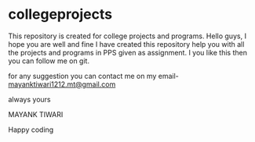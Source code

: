 # collegeprojects
This repository is created for college projects and programs.
Hello guys, 
I hope you are well and fine
I have created this repository help you with all the projects and programs in PPS given as assignment.
I you like this then you can follow me on git.

for any suggestion you can contact me on my email- mayanktiwari1212.mt@gmail.com

always yours

MAYANK TIWARI

Happy coding

